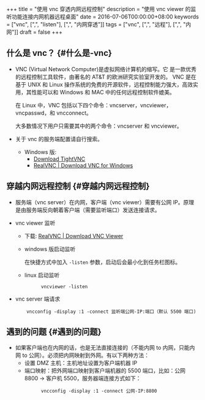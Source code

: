 +++
title = "使用 vnc 穿透内网远程控制"
description = "使用 vnc viewer 的监听功能连接内网机器远程桌面"
date = 2016-07-06T00:00:00+08:00
keywords = ["vnc", [",", "listen"], [",", "内网穿透"]]
tags = ["vnc", [",", "远程"], [",", "内网"]]
draft = false
+++

## 什么是 vnc？ {#什么是-vnc}

-   VNC (Virtual Network Computer)是虚拟网络计算机的缩写。它 是一款优秀的远程控制工具软件，由著名的 AT&amp;T 的欧洲研究实验室开发的。
    VNC 是在基于 UNIX 和 Linux 操作系统的免费的开源软件，远程控制能力强大，高效实用，其性能可以和 Windows 和 MAC 中的任何远程控制软件媲美。

    在 Linux 中，VNC 包括以下四个命令：vncserver，vncviewer，vncpasswd，和 vncconnect。

    大多数情况下用户只需要其中的两个命令：vncserver 和 vncviewer。

-   关于 vnc 的服务端配置请自行搜索。
    -   Windows 版:
        -   [Download TightVNC](http://www.tightvnc.com/download.php)
        -   [RealVNC | Download VNC for Windows](https://www.realvnc.com/download/vnc/windows/)


## 穿越内网远程控制 {#穿越内网远程控制}

-   服务端（vnc server）在内网，客户端（vnc viewer）需要有公网 IP。原理是由服务端反向朝着客户端（需要监听端口）发送连接请求。

-   vnc viewer 监听
    -   下载:  [RealVNC | Download VNC Viewer](https://www.realvnc.com/download/viewer/)
    -   windows 版启动监听

        在快捷方式中加入 `-listen` 参数，启动后会最小化到任务栏图标。

    -   linux 启动监听
        ```text
              vncviewer -listen
        ```

-   vnc server 端请求
    ```text
        vncconfig -display :1 -connect 监听端公网-IP:端口（默认 5500 端口)
    ```


## 遇到的问题 {#遇到的问题}

-   如果客户端也在内网的话，也是无法直接连接的（不能内网 to 内网，只能内网 to 公网）。必须把内网映射到外网。有以下两种方法：
    -   设置 DMZ 主机：主机地址设置为客户端机器 IP
    -   端口映射：把外网端口映射到客户端机器的 5500 端口，比如：公网 8800 -&gt; 客户机 5500，服务器端连接方式如下：
        ```text
              vncconfig -display :1 -connect 公网-IP:8800
        ```
